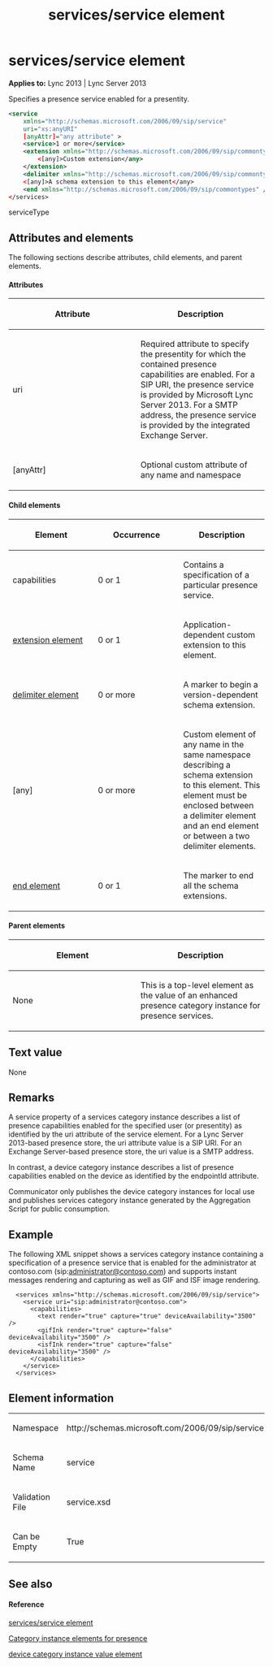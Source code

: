 ﻿---
title: services/service element
TOCTitle: services/service element
ms:assetid: 3d28aa35-3dc9-417f-a819-4c506d506ab8
ms:mtpsurl: https://msdn.microsoft.com/library/Dn454790(v=office.15)
ms:contentKeyID: 57093706
ms.date: 07/24/2014
mtps_version: v=office.15
dev_langs:
- xml
---

# services/service element


**Applies to:** Lync 2013 | Lync Server 2013

Specifies a presence service enabled for a presentity.

```xml
<service 
    xmlns="http://schemas.microsoft.com/2006/09/sip/service"
    uri="xs:anyURI"
    [anyAttr]="any attribute" >
    <service>1 or more</service>
    <extension xmlns="http://schemas.microsoft.com/2006/09/sip/commontypes">
        <[any]>Custom extension</any>
    </extension>
    <delimiter xmlns="http://schemas.microsoft.com/2006/09/sip/commontypes" />
    <[any]>A schema extension to this element</any>
    <end xmlns="http://schemas.microsoft.com/2006/09/sip/commontypes" />
</services>
```

serviceType

## Attributes and elements

The following sections describe attributes, child elements, and parent elements.

#### Attributes

<table>
<colgroup>
<col style="width: 50%" />
<col style="width: 50%" />
</colgroup>
<thead>
<tr class="header">
<th><p>Attribute</p></th>
<th><p>Description</p></th>
</tr>
</thead>
<tbody>
<tr class="odd">
<td><p>uri</p></td>
<td><p>Required attribute to specify the presentity for which the contained presence capabilities are enabled. For a SIP URI, the presence service is provided by Microsoft Lync Server 2013. For a SMTP address, the presence service is provided by the integrated Exchange Server.</p></td>
</tr>
<tr class="even">
<td><p>[anyAttr]</p></td>
<td><p>Optional custom attribute of any name and namespace</p></td>
</tr>
</tbody>
</table>


#### Child elements

<table>
<colgroup>
<col style="width: 33%" />
<col style="width: 33%" />
<col style="width: 33%" />
</colgroup>
<thead>
<tr class="header">
<th><p>Element</p></th>
<th><p>Occurrence</p></th>
<th><p>Description</p></th>
</tr>
</thead>
<tbody>
<tr class="odd">
<td><p>capabilities</p></td>
<td><p>0 or 1</p></td>
<td><p>Contains a specification of a particular presence service.</p></td>
</tr>
<tr class="even">
<td><p><a href="extension-element.md">extension element</a></p></td>
<td><p>0 or 1</p></td>
<td><p>Application-dependent custom extension to this element.</p></td>
</tr>
<tr class="odd">
<td><p><a href="delimiter-element.md">delimiter element</a></p></td>
<td><p>0 or more</p></td>
<td><p>A marker to begin a version-dependent schema extension.</p></td>
</tr>
<tr class="even">
<td><p>[any]</p></td>
<td><p>0 or more</p></td>
<td><p>Custom element of any name in the same namespace describing a schema extension to this element. This element must be enclosed between a delimiter element and an end element or between a two delimiter elements.</p></td>
</tr>
<tr class="odd">
<td><p><a href="end-element.md">end element</a></p></td>
<td><p>0 or 1</p></td>
<td><p>The marker to end all the schema extensions.</p></td>
</tr>
</tbody>
</table>


#### Parent elements

<table>
<colgroup>
<col style="width: 50%" />
<col style="width: 50%" />
</colgroup>
<thead>
<tr class="header">
<th><p>Element</p></th>
<th><p>Description</p></th>
</tr>
</thead>
<tbody>
<tr class="odd">
<td><p>None</p></td>
<td><p>This is a top-level element as the value of an enhanced presence category instance for presence services.</p></td>
</tr>
</tbody>
</table>


## Text value

None

## Remarks

A service property of a services category instance describes a list of presence capabilities enabled for the specified user (or presentity) as identified by the uri attribute of the service element. For a Lync Server 2013-based presence store, the uri attribute value is a SIP URI. For an Exchange Server-based presence store, the uri value is a SMTP address.

In contrast, a device category instance describes a list of presence capabilities enabled on the device as identified by the endpointId attribute.

Communicator only publishes the device category instances for local use and publishes services category instance generated by the Aggregation Script for public consumption.

## Example

The following XML snippet shows a services category instance containing a specification of a presence service that is enabled for the administrator at contoso.com (sip:administrator@contoso.com) and supports instant messages rendering and capturing as well as GIF and ISF image rendering.

``` 
  <services xmlns="http://schemas.microsoft.com/2006/09/sip/service">
    <service uri="sip:administrator@contoso.com">
      <capabilities>
        <text render="true" capture="true" deviceAvailability="3500" />
        <gifInk render="true" capture="false" deviceAvailability="3500" />
        <isfInk render="true" capture="false" deviceAvailability="3500" />
      </capabilities>
    </service> 
  </services>
```

## Element information

<table>
<colgroup>
<col style="width: 50%" />
<col style="width: 50%" />
</colgroup>
<tbody>
<tr class="odd">
<td><p>Namespace</p></td>
<td><p>http://schemas.microsoft.com/2006/09/sip/service</p></td>
</tr>
<tr class="even">
<td><p>Schema Name</p></td>
<td><p>service</p></td>
</tr>
<tr class="odd">
<td><p>Validation File</p></td>
<td><p>service.xsd</p></td>
</tr>
<tr class="even">
<td><p>Can be Empty</p></td>
<td><p>True</p></td>
</tr>
</tbody>
</table>


## See also

#### Reference

[services/service element](services-service-element.md)

[Category instance elements for presence](category-instance-elements-for-presence.md)

[device category instance value element](device-category-instance-value-element.md)

